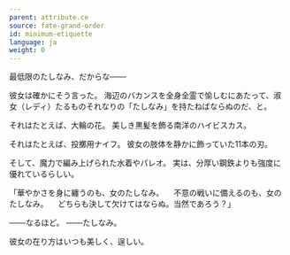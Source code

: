 ```yaml
---
parent: attribute.ce
source: fate-grand-order
id: minimum-etiquette
language: ja
weight: 0
---
```


最低限のたしなみ、だからな───

彼女は確かにそう言った。
海辺のバカンスを全身全霊で愉しむにあたって、淑女（レディ）たるものそれなりの「たしなみ」を持たねばならぬのだ、と。

それはたとえば、大輪の花。
美しき黒髪を飾る南洋のハイビスカス。

それはたとえば、投擲用ナイフ。
彼女の肢体を静かに飾っていた11本の刃。

そして、魔力で編み上げられた水着やパレオ。
実は、分厚い鋼鉄よりも強度に優れているらしい。

「華やかさを身に纏うのも、女のたしなみ。
　不意の戦いに備えるのも、女のたしなみ。
　どちらも決して欠けてはならぬ。当然であろう？」

───なるほど。
───たしなみ。

彼女の在り方はいつも美しく、逞しい。

